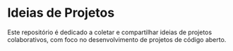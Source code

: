 
# Ideias de Projetos

Este repositório é dedicado a coletar e compartilhar ideias de projetos colaborativos, com foco no desenvolvimento de projetos de código aberto.
